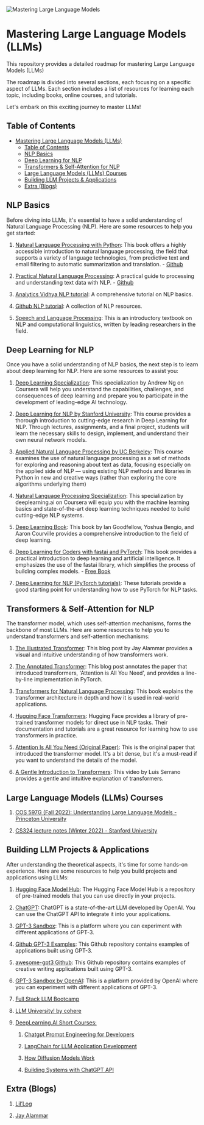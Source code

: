 ![Mastering Large Language Models](https://images.unsplash.com/photo-1676299081847-824916de030a?ixlib=rb-4.0.3&ixid=M3wxMjA3fDB8MHxwaG90by1wYWdlfHx8fGVufDB8fHx8fA%3D%3D&auto=format&fit=crop&w=1500&q=80)

# Mastering Large Language Models (LLMs)

This repository provides a detailed roadmap for mastering Large Language Models (LLMs)

The roadmap is divided into several sections, each focusing on a specific aspect of LLMs. Each section includes a list of resources for learning each topic, including books, online courses, and tutorials.

Let's embark on this exciting journey to master LLMs!

## Table of Contents

- [Mastering Large Language Models (LLMs)](#mastering-large-language-models-llms)
  - [Table of Contents](#table-of-contents)
  - [NLP Basics](#nlp-basics)
  - [Deep Learning for NLP](#deep-learning-for-nlp)
  - [Transformers \& Self-Attention for NLP](#transformers--self-attention-for-nlp)
  - [Large Language Models (LLMs) Courses](#large-language-models-llms-courses)
  - [Building LLM Projects \& Applications](#building-llm-projects--applications)
  - [Extra (Blogs)](#extra-blogs)

## NLP Basics

Before diving into LLMs, it's essential to have a solid understanding of Natural Language Processing (NLP). Here are some resources to help you get started:

1. [Natural Language Processing with Python](https://www.amazon.com/Natural-Language-Processing-Python-Analyzing/dp/0596516495): This book offers a highly accessible introduction to natural language processing, the field that supports a variety of language technologies, from predictive text and email filtering to automatic summarization and translation. - [Github](https://github.com/Sturzgefahr/Natural-Language-Processing-with-Python-Analyzing-Text-with-the-Natural-Language-Toolkit)

2. [Practical Natural Language Processing](https://www.amazon.com/Practical-Natural-Language-Processing-Pragmatic/dp/1492054054): A practical guide to processing and understanding text data with NLP. - [Github](https://github.com/practical-nlp/practical-nlp-code)

3. [Analytics Vidhya NLP tutorial](https://www.analyticsvidhya.com/blog/2017/01/ultimate-guide-to-understand-implement-natural-language-processing-codes-in-python/): A comprehensive tutorial on NLP basics.

4. [Github NLP tutorial](https://github.com/keon/awesome-nlp): A collection of NLP resources.

5. [Speech and Language Processing](https://web.stanford.edu/~jurafsky/slp3/): This is an introductory textbook on NLP and computational linguistics, written by leading researchers in the field.

## Deep Learning for NLP

Once you have a solid understanding of NLP basics, the next step is to learn about deep learning for NLP. Here are some resources to assist you:

1. [Deep Learning Specialization](https://www.coursera.org/specializations/deep-learning): This specialization by Andrew Ng on Coursera will help you understand the capabilities, challenges, and consequences of deep learning and prepare you to participate in the development of leading-edge AI technology.

2. [Deep Learning for NLP by Stanford University](http://web.stanford.edu/class/cs224n/): This course provides a thorough introduction to cutting-edge research in Deep Learning for NLP. Through lectures, assignments, and a final project, students will learn the necessary skills to design, implement, and understand their own neural network models.
   
3. [Applied Natural Language Processing by UC Berkeley](https://people.ischool.berkeley.edu/~dbamman/info256.html): This course examines the use of natural language processing as a set of methods for exploring and reasoning about text as data, focusing especially on the applied side of NLP — using existing NLP methods and libraries in Python in new and creative ways (rather than exploring the core algorithms underlying them)

4. [Natural Language Processing Specialization](https://www.coursera.org/specializations/natural-language-processing): This specialization by deeplearning.ai on Coursera will equip you with the machine learning basics and state-of-the-art deep learning techniques needed to build cutting-edge NLP systems.

5. [Deep Learning Book](http://www.deeplearningbook.org/): This book by Ian Goodfellow, Yoshua Bengio, and Aaron Courville provides a comprehensive introduction to the field of deep learning.

6. [Deep Learning for Coders with fastai and PyTorch](https://www.amazon.com/Deep-Learning-Coders-fastai-PyTorch/dp/1492045527): This book provides a practical introduction to deep learning and artificial intelligence. It emphasizes the use of the fastai library, which simplifies the process of building complex models. - [Free Book](https://fastai.github.io/fastbook2e/)

7. [Deep Learning for NLP (PyTorch tutorials)](https://pytorch.org/tutorials/beginner/deep_learning_nlp_tutorial.html): These tutorials provide a good starting point for understanding how to use PyTorch for NLP tasks.

## Transformers & Self-Attention for NLP

The transformer model, which uses self-attention mechanisms, forms the backbone of most LLMs. Here are some resources to help you to understand transformers and self-attention mechanisms:

1. [The Illustrated Transformer](http://jalammar.github.io/illustrated-transformer/): This blog post by Jay Alammar provides a visual and intuitive understanding of how transformers work.

2. [The Annotated Transformer](http://nlp.seas.harvard.edu/2018/04/03/attention.html): This blog post annotates the paper that introduced transformers, 'Attention is All You Need', and provides a line-by-line implementation in PyTorch.

3. [Transformers for Natural Language Processing](https://www.amazon.com/Transformers-Natural-Language-Processing-Understanding/dp/1800565790): This book explains the transformer architecture in depth and how it is used in real-world applications.

4. [Hugging Face Transformers](https://huggingface.co/learn/nlp-course/chapter1/1): Hugging Face provides a library of pre-trained transformer models for direct use in NLP tasks. Their documentation and tutorials are a great resource for learning how to use transformers in practice.

5. [Attention Is All You Need (Original Paper)](https://arxiv.org/abs/1706.03762): This is the original paper that introduced the transformer model. It's a bit dense, but it's a must-read if you want to understand the details of the model.

6. [A Gentle Introduction to Transformers](https://www.youtube.com/watch?v=4Bdc55j80l8): This video by Luis Serrano provides a gentle and intuitive explanation of transformers.

## Large Language Models (LLMs) Courses

1. [COS 597G (Fall 2022): Understanding Large Language Models - Princeton University](https://www.cs.princeton.edu/courses/archive/fall22/cos597G/)
   
2. [CS324 lecture notes (Winter 2022) - Stanford University](https://stanford-cs324.github.io/winter2022/lectures/)

## Building LLM Projects & Applications

After understanding the theoretical aspects, it's time for some hands-on experience. Here are some resources to help you build projects and applications using LLMs:

1. [Hugging Face Model Hub](https://huggingface.co/models): The Hugging Face Model Hub is a repository of pre-trained models that you can use directly in your projects.

2. [ChatGPT](https://openai.com/chatgpt): ChatGPT is a state-of-the-art LLM developed by OpenAI. You can use the ChatGPT API to integrate it into your applications.

3. [GPT-3 Sandbox](https://gpt3demo.com/): This is a platform where you can experiment with different applications of GPT-3.

4. [Github GPT-3 Examples](https://github.com/openai/gpt-3): This Github repository contains examples of applications built using GPT-3.

5. [awesome-gpt3 Github](https://github.com/elyase/awesome-gpt3): This Github repository contains examples of creative writing applications built using GPT-3.

6. [GPT-3 Sandbox by OpenAI](https://beta.openai.com/): This is a platform provided by OpenAI where you can experiment with different applications of GPT-3.
   
7. [Full Stack LLM Bootcamp](https://fullstackdeeplearning.com/llm-bootcamp/)
   
8. [LLM University! by cohere](https://docs.cohere.com/docs/llmu)

9.  [DeepLearning.AI Short Courses:](https://www.deeplearning.ai/short-courses/)
   
    1.  [Chatgpt Prompt Engineering for Developers](./0_Chatgpt_Prompt_Engineering_for_Developers)

    2.  [LangChain for LLM Application Development](./1_LangChain_for_LLM_Application_Development)

    3.  [How Diffusion Models Work](./2_How_Diffusion_Models_Work)

    4.  [Building Systems with ChatGPT API](./3_Building_Systems_with_ChatGPT_API)

## Extra (Blogs)
1. [Lil’Log](https://lilianweng.github.io/)
   
2. [Jay Alammar](https://jalammar.github.io/)
